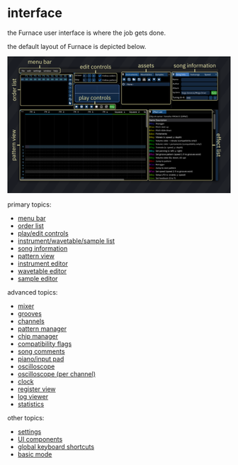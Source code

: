 # interface

the Furnace user interface is where the job gets done.

the default layout of Furnace is depicted below.

![interface](interface1.png)

primary topics:

- [menu bar](menu-bar.md)
- [order list](order-list.md)
- [play/edit controls](play-edit-controls.md)
- [instrument/wavetable/sample list](asset-list.md)
- [song information](song-info.md)
- [pattern view](../3-pattern/README.md)
- [instrument editor](../4-instrument/README.md)
- [wavetable editor](../5-wave/README.md)
- [sample editor](../6-sample/README.md)

advanced topics:

- [mixer](../8-advanced/mixer.md)
- [grooves](../8-advanced/grooves.md)
- [channels](../8-advanced/channels.md)
- [pattern manager](../8-advanced/pat-manager.md)
- [chip manager](../8-advanced/chip-manager.md)
- [compatibility flags](../8-advanced/compat-flags.md)
- [song comments](../8-advanced/comments.md)
- [piano/input pad](../8-advanced/piano.md)
- [oscilloscope](../8-advanced/osc.md)
- [oscilloscope (per channel)](../8-advanced/chanosc.md)
- [clock](../8-advanced/clock.md)
- [register view](../8-advanced/regview.md)
- [log viewer](../8-advanced/log-viewer.md)
- [statistics](../8-advanced/stats.md)

other topics:

- [settings](../2-interface/settings.md)
- [UI components](components.md)
- [global keyboard shortcuts](keyboard.md)
- [basic mode](basic-mode.md)
